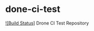 # done-ci-test
[![Build Status]](http://drone-ci.nsupdate.info/c2xbrhdj6u4qs15/drone-ci-test)
Drone CI Test Repository
